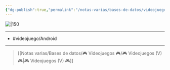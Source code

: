 ```yaml
---
{"dg-publish":true,"permalink":"/notas-varias/bases-de-datos/videojuegos/v-cut-the-rope/"}
---
```



![|150](https://images.igdb.com/igdb/image/upload/t_cover_big/co49nr.jpg)

---

- #videojuego/Android 

---

> [[Notas varias/Bases de datos/🎮 Videojuegos 🎮/🎮 Videojuegos (V) 🎮\|🎮 Videojuegos (V) 🎮]]